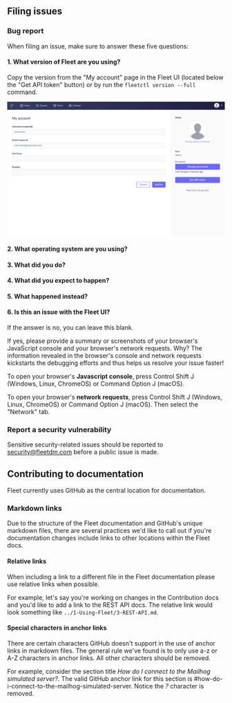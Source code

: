 ## Filing issues

### Bug report

When filing an issue, make sure to answer these five questions:

#### 1. What version of Fleet are you using? 

Copy the version from the "My account" page in the Fleet UI (located below the "Get API token" button) or by run the `fleetctl version --full` command.

![My account page](./docs/images/my-account-page.png)

#### 2. What operating system are you using?

#### 3. What did you do?

#### 4. What did you expect to happen?

#### 5. What happened instead?

#### 6. Is this an issue with the Fleet UI?

If the answer is no, you can leave this blank.

If yes, please provide a summary or screenshots of your browser's JavaScript console and your browser's network requests. Why? The information revealed in the browser's console and network requests kickstarts the debugging efforts and thus helps us resolve your issue faster!

To open your browser's **Javascript console**, press Control Shift J (Windows, Linux, ChromeOS) or Command Option J (macOS).

To open your browser's **network requests**, press Control Shift J (Windows, Linux, ChromeOS) or Command Option J (macOS). Then select the "Network" tab.


### Report a security vulnerability

Sensitive security-related issues should be reported to
[security@fleetdm.com](mailto:security@fleetdm.com) before a public issue is made.

## Contributing to documentation

Fleet currently uses GitHub as the central location for documentation.

### Markdown links

Due to the structure of the Fleet documentation and GitHub's unique markdown files, there are several practices we'd like to call out if you're documentation changes include links to other locations within the Fleet docs. 

#### Relative links

When including a link to a different file in the Fleet documentation please use relative links when possible. 

For example, let's say you're working on changes in the Contribution docs and you'd like to add a link to the REST API docs. The relative link would look something like `../1-Using-Fleet/3-REST-API.md`.

#### Special characters in anchor links

There are certain characters GitHub doesn't support in the use of anchor links in markdown files. The general rule we've found is to only use a-z or A-Z characters in anchor links. All other characters should be removed.

For example, consider the section title *How do I connect to the Mailhog simulated server?*. The valid GitHub anchor link for this section is #how-do-i-connect-to-the-mailhog-simulated-server. Notice the *?* character is removed.
